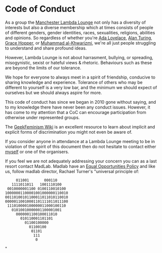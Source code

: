 # Code of Conduct

As a group the
[Manchester Lambda Lounge](http://www.lambdalounge.org.uk/) not only
has a diversity of interests but also a diverse membership which at
times consists of people of different genders, gender identities,
races, sexualities, religions, abilities and opinions.  So regardless
of whether you're
[Ada Lovelace](https://en.wikipedia.org/wiki/Ada_Lovelace),
[Alan Turing](https://en.wikipedia.org/wiki/Alan_Turing),
[Grace Hopper](https://en.wikipedia.org/wiki/Alan_Turing), or
[Muhammad al-Khwarizmi](https://en.wikipedia.org/wiki/Muhammad_ibn_Musa_al-Khwarizmi),
we're all just people struggling to understand and share profound
ideas.

However, Lambda Lounge is not about harrasment, bullying, or
spreading, misogynistic, sexist or hateful views & rhetoric.
Behaviours such as these are beyond the limits of our tolerance.

We hope for everyone to always meet in a spirit of friendship,
conducive to sharing knowledge and experience.  Tolerance of others
who may be different to yourself is a very low bar, and the minimum we
should expect of ourselves but we should always aspire for more.

This code of conduct has since we began in 2010 gone without saying,
and to my knowledge there have never been any conduct issues.
However, it has come to my attention that a CoC can encourage
participation from otherwise under represented groups.

The [GeekFeminism Wiki](http://geekfeminism.wikia.com/wiki/Geek_Feminism_Wiki)
is an excellent resource to learn about implicit and explicit forms of
discrimination you might not even be aware of.

If you consider anyone in attendance at a Lambda Lounge meeting to be
in violation of the spirit of this document then do not hesitate to
contact either [myself](http://twitter.com/RickMoynihan) or one of the
organisers.

If you feel we are not adequately addressing your concern you can as a
last resort contact MadLab.  Madlab have an
[Equal Opportunities Policy](https://madlab.org.uk/wp-content/uploads/2015/05/EqualOpportunitiesPolicy.pdf)
and like us, follow madlab director, Rachael Turner's "universal
principle of:

```
     011001       000110
   1111011011   1001110100
 0010000001100 0100110010100
10000001100001001000000110010
00110100101100011011010110010
00000110010001101111011011100
 111010000100000011000100110
   01010010000001100001001
     0000001100100011010
       010110001101101
         01100100000
           01100100
            01101
             111
              0
```
"
